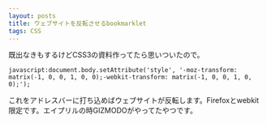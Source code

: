 ```yaml
---
layout: posts
title: ウェブサイトを反転させるbookmarklet
tags: CSS
---
```


既出なきもするけどCSS3の資料作ってたら思いついたので。

    javascript:document.body.setAttribute('style', '-moz-transform: matrix(-1, 0, 0, 1, 0, 0);-webkit-transform: matrix(-1, 0, 0, 1, 0, 0);');

これをアドレスバーに打ち込めばウェブサイトが反転します。Firefoxとwebkit限定です。エイプリルの時GIZMODOがやってたやつです。
